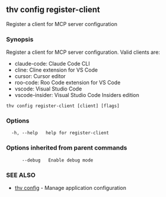 ## thv config register-client

Register a client for MCP server configuration

### Synopsis

Register a client for MCP server configuration.
Valid clients are:
  - claude-code: Claude Code CLI
  - cline: Cline extension for VS Code
  - cursor: Cursor editor
  - roo-code: Roo Code extension for VS Code
  - vscode: Visual Studio Code
  - vscode-insider: Visual Studio Code Insiders edition

```
thv config register-client [client] [flags]
```

### Options

```
  -h, --help   help for register-client
```

### Options inherited from parent commands

```
      --debug   Enable debug mode
```

### SEE ALSO

* [thv config](thv_config.md)	 - Manage application configuration

